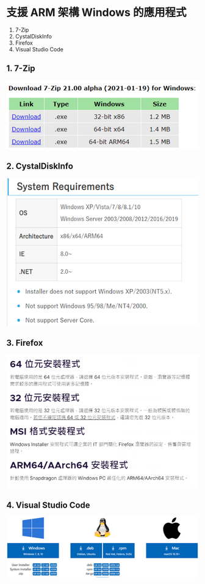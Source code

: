 # 支援 ARM 架構 Windows 的應用程式

1. 7-Zip
2. CystalDiskInfo
3. Firefox
4. Visual Studio Code

## 1. 7-Zip

![](../.gitbook/assets/image%20%286%29.png)

## 2. CystalDiskInfo

![](../.gitbook/assets/image%20%287%29.png)

## 3. Firefox

![](../.gitbook/assets/image%20%285%29.png)

## 4. Visual Studio Code 

![](../.gitbook/assets/image%20%288%29.png)

